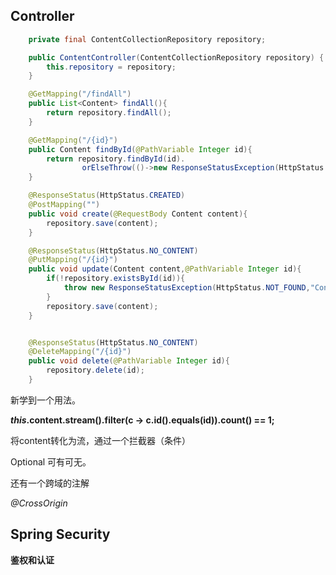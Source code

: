 









## Controller

```java
    private final ContentCollectionRepository repository;

    public ContentController(ContentCollectionRepository repository) {
        this.repository = repository;
    }

    @GetMapping("/findAll")
    public List<Content> findAll(){
        return repository.findAll();
    }

    @GetMapping("/{id}")
    public Content findById(@PathVariable Integer id){
        return repository.findById(id).
                orElseThrow(()->new ResponseStatusException(HttpStatus.NOT_FOUND,"Content not found."));
    }

    @ResponseStatus(HttpStatus.CREATED)
    @PostMapping("")
    public void create(@RequestBody Content content){
        repository.save(content);
    }

    @ResponseStatus(HttpStatus.NO_CONTENT)
    @PutMapping("/{id}")
    public void update(Content content,@PathVariable Integer id){
        if(!repository.existsById(id)){
            throw new ResponseStatusException(HttpStatus.NOT_FOUND,"Content not found.");
        }
        repository.save(content);
    }


    @ResponseStatus(HttpStatus.NO_CONTENT)
    @DeleteMapping("/{id}")
    public void delete(@PathVariable Integer id){
        repository.delete(id);
    }
```



新学到一个用法。

***this*.content.stream().filter(c -> c.id().equals(id)).count() == 1;**

将content转化为流，通过一个拦截器（条件）



Optional<Content>  可有可无。

还有一个跨域的注解

*@CrossOrigin*





## Spring Security

**鉴权和认证**











